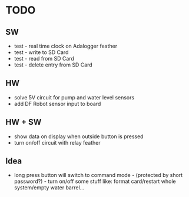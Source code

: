 # TODO

## SW
- test - real time clock on Adalogger feather
- test - write to SD Card
- test - read from SD Card
- test - delete entry from SD Card

## HW
- solve 5V circuit for pump and water level sensors
- add DF Robot sensor input to board

## HW + SW
- show data on display when outside button is pressed
- turn on/off circuit with relay feather 

## Idea
- long press button will switch to command mode - (protected by short password?) - turn on/off some stuff like:
  format card/restart whole system/empty water barrel... 
